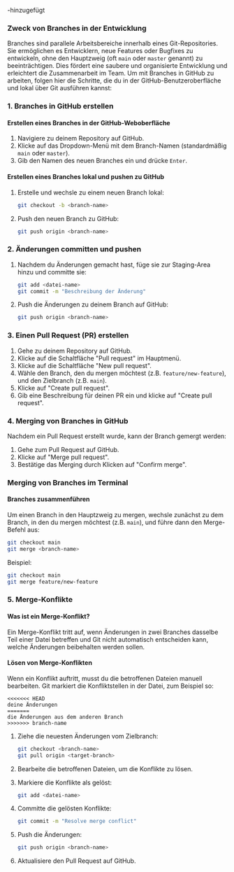 -hinzugefügt
### Zweck von Branches in der Entwicklung

Branches sind parallele Arbeitsbereiche innerhalb eines Git-Repositories. Sie ermöglichen es Entwicklern, neue Features oder Bugfixes zu entwickeln, ohne den Hauptzweig (oft `main` oder `master` genannt) zu beeinträchtigen. Dies fördert eine saubere und organisierte Entwicklung und erleichtert die Zusammenarbeit im Team.
Um mit Branches in GitHub zu arbeiten, folgen hier die Schritte, die du in der GitHub-Benutzeroberfläche und lokal über Git ausführen kannst:

### 1. Branches in GitHub erstellen

#### Erstellen eines Branches in der GitHub-Weboberfläche

1. Navigiere zu deinem Repository auf GitHub.
2. Klicke auf das Dropdown-Menü mit dem Branch-Namen (standardmäßig `main` oder `master`).
3. Gib den Namen des neuen Branches ein und drücke `Enter`.

#### Erstellen eines Branches lokal und pushen zu GitHub

1. Erstelle und wechsle zu einem neuen Branch lokal:

    ```bash
    git checkout -b <branch-name>
    ```

2. Push den neuen Branch zu GitHub:

    ```bash
    git push origin <branch-name>
    ```

### 2. Änderungen committen und pushen

1. Nachdem du Änderungen gemacht hast, füge sie zur Staging-Area hinzu und committe sie:

    ```bash
    git add <datei-name>
    git commit -m "Beschreibung der Änderung"
    ```

2. Push die Änderungen zu deinem Branch auf GitHub:

    ```bash
    git push origin <branch-name>
    ```

### 3. Einen Pull Request (PR) erstellen

1. Gehe zu deinem Repository auf GitHub.
2. Klicke auf die Schaltfläche "Pull request" im Hauptmenü.
3. Klicke auf die Schaltfläche "New pull request".
4. Wähle den Branch, den du mergen möchtest (z.B. `feature/new-feature`), und den Zielbranch (z.B. `main`).
5. Klicke auf "Create pull request".
6. Gib eine Beschreibung für deinen PR ein und klicke auf "Create pull request".

### 4. Merging von Branches in GitHub

Nachdem ein Pull Request erstellt wurde, kann der Branch gemergt werden:

1. Gehe zum Pull Request auf GitHub.
2. Klicke auf "Merge pull request".
3. Bestätige das Merging durch Klicken auf "Confirm merge".

### Merging von Branches im Terminal

#### Branches zusammenführen

Um einen Branch in den Hauptzweig zu mergen, wechsle zunächst zu dem Branch, in den du mergen möchtest (z.B. `main`), und führe dann den Merge-Befehl aus:

```bash
git checkout main
git merge <branch-name>
```

Beispiel:

```bash
git checkout main
git merge feature/new-feature
```

### 5. Merge-Konflikte

#### Was ist ein Merge-Konflikt?

Ein Merge-Konflikt tritt auf, wenn Änderungen in zwei Branches dasselbe Teil einer Datei betreffen und Git nicht automatisch entscheiden kann, welche Änderungen beibehalten werden sollen.

#### Lösen von Merge-Konflikten

Wenn ein Konflikt auftritt, musst du die betroffenen Dateien manuell bearbeiten. Git markiert die Konfliktstellen in der Datei, zum Beispiel so:

```plaintext
<<<<<<< HEAD
deine Änderungen
=======
die Änderungen aus dem anderen Branch
>>>>>>> branch-name
```

1. Ziehe die neuesten Änderungen vom Zielbranch:

    ```bash
    git checkout <branch-name>
    git pull origin <target-branch>
    ```

2. Bearbeite die betroffenen Dateien, um die Konflikte zu lösen.
3. Markiere die Konflikte als gelöst:

    ```bash
    git add <datei-name>
    ```

4. Committe die gelösten Konflikte:

    ```bash
    git commit -m "Resolve merge conflict"
    ```

5. Push die Änderungen:

    ```bash
    git push origin <branch-name>
    ```

6. Aktualisiere den Pull Request auf GitHub.

